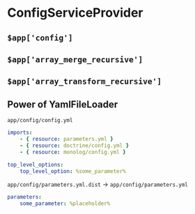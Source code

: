 # ConfigServiceProvider

## `$app['config']`

## `$app['array_merge_recursive']`

## `$app['array_transform_recursive']`

## Power of YamlFileLoader

`app/config/config.yml`

```yaml
imports:
    - { resource: parameters.yml }
    - { resource: doctrine/config.yml }
    - { resource: monolog/config.yml }

top_level_options:
    top_level_option: %some_parameter%
```

`app/config/parameters.yml.dist` -> `app/config/parameters.yml`

```yaml
parameters:
    some_parameter: %placeholder%
```

